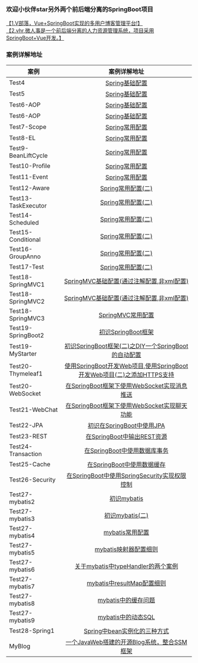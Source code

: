  

### 欢迎小伙伴star另外两个前后端分离的SpringBoot项目  

[【1.V部落，Vue+SpringBoot实现的多用户博客管理平台!】](https://github.com/lenve/VBlog)  
[【2.vhr,微人事是一个前后端分离的人力资源管理系统，项目采用SpringBoot+Vue开发。】](https://github.com/lenve/vhr)  

### 案例详解地址
|案例|案例详解地址|
|-------------|:-------------:|
|Test4|[Spring基础配置](http://blog.csdn.net/u012702547/article/details/53587684)|
|Test5|[Spring基础配置](http://blog.csdn.net/u012702547/article/details/53587684)|
|Test6-AOP|[Spring基础配置](http://blog.csdn.net/u012702547/article/details/53587684)|
|Test6-AOP|[Spring基础配置](http://blog.csdn.net/u012702547/article/details/53587684)|
|Test7-Scope|[Spring常用配置](http://blog.csdn.net/u012702547/article/details/53633872)|
|Test8-EL|[Spring常用配置](http://blog.csdn.net/u012702547/article/details/53633872)|
|Test9-BeanLiftCycle|[Spring常用配置](http://blog.csdn.net/u012702547/article/details/53633872)|
|Test10-Profile|[Spring常用配置](http://blog.csdn.net/u012702547/article/details/53633872)|
|Test11-Event|[Spring常用配置](http://blog.csdn.net/u012702547/article/details/53633872)|
|Test12-Aware|[Spring常用配置(二)](http://blog.csdn.net/u012702547/article/details/53645149)|
|Test13-TaskExecutor|[Spring常用配置(二)](http://blog.csdn.net/u012702547/article/details/53645149)|
|Test14-Scheduled|[Spring常用配置(二)](http://blog.csdn.net/u012702547/article/details/53645149)|
|Test15-Conditional|[Spring常用配置(二)](http://blog.csdn.net/u012702547/article/details/53645149)|
|Test16-GroupAnno|[Spring常用配置(二)](http://blog.csdn.net/u012702547/article/details/53645149)|
|Test17-Test|[Spring常用配置(二)](http://blog.csdn.net/u012702547/article/details/53645149)|
|Test18-SpringMVC1|[SpringMVC基础配置(通过注解配置,非xml配置)](http://blog.csdn.net/u012702547/article/details/53674867)|
|Test18-SpringMVC2|[SpringMVC基础配置(通过注解配置,非xml配置)](http://blog.csdn.net/u012702547/article/details/53674867)|
|Test18-SpringMVC3|[SpringMVC常用配置](http://blog.csdn.net/u012702547/article/details/53695789)|
|Test19-SpringBoot2|[初识SpringBoot框架](http://blog.csdn.net/u012702547/article/details/53740047)|
|Test19-MyStarter|[初识SpringBoot框架(二)之DIY一个SpringBoot的自动配置](http://blog.csdn.net/u012702547/article/details/53750449)|
|Test20-Thymeleaf1|[使用SpringBoot开发Web项目](http://blog.csdn.net/u012702547/article/details/53784992),[使用SpringBoot开发Web项目(二)之添加HTTPS支持](http://blog.csdn.net/u012702547/article/details/53790722)|
|Test20-WebSocket|[在SpringBoot框架下使用WebSocket实现消息推送](http://blog.csdn.net/u012702547/article/details/53816326)|
|Test21-WebChat|[在SpringBoot框架下使用WebSocket实现聊天功能](http://blog.csdn.net/u012702547/article/details/53835453)|
|Test22-JPA|[初识在SpringBoot中使用JPA](http://blog.csdn.net/u012702547/article/details/53946440)|
|Test23-REST|[在SpringBoot中输出REST资源](http://blog.csdn.net/u012702547/article/details/54023654)|
|Test24-Transaction|[在SpringBoot中使用数据库事务](http://blog.csdn.net/u012702547/article/details/54098190)|
|Test25-Cache|[在SpringBoot中使用数据缓存](http://blog.csdn.net/u012702547/article/details/54142243)|
|Test26-Security|[在SpringBoot中使用SpringSecurity实现权限控制](http://blog.csdn.net/u012702547/article/details/54319508)|
|Test27-mybatis2|[初识mybatis](http://blog.csdn.net/u012702547/article/details/54408761)|
|Test27-mybatis3|[初识mybatis(二)](http://blog.csdn.net/u012702547/article/details/54425130)|
|Test27-mybatis4|[mybatis常用配置](http://blog.csdn.net/u012702547/article/details/54428432)|
|Test27-mybatis5|[mybatis映射器配置细则](http://blog.csdn.net/u012702547/article/details/54562619)|
|Test27-mybatis6|[关于mybatis中typeHandler的两个案例](http://blog.csdn.net/u012702547/article/details/54572679)|
|Test27-mybatis7|[mybatis中resultMap配置细则](http://blog.csdn.net/u012702547/article/details/54599132)|
|Test27-mybatis8|[mybatis中的缓存问题](http://blog.csdn.net/u012702547/article/details/55051908)|
|Test27-mybatis9|[ mybatis中的动态SQL](http://blog.csdn.net/u012702547/article/details/55105400)|
|Test28-Spring1|[ Spring中bean实例化的三种方式](http://blog.csdn.net/u012702547/article/details/56021922)|
|MyBlog|[ 一个JavaWeb搭建的开源Blog系统，整合SSM框架](http://blog.csdn.net/u012702547/article/details/61428686)|



